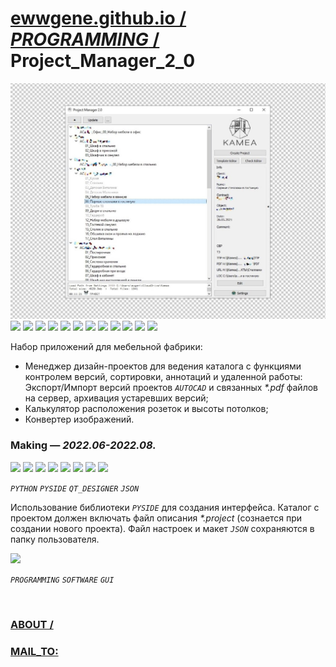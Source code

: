 ﻿
# [ewwgene.github.io /](https://ewwgene.github.io/) [_PROGRAMMING_ /](https://ewwgene.github.io/PROGRAMMING) Project_Manager_2_0

[![Project_Manager_2_0](/100.jpg)](https://ewwgene.github.io/Project_Manager_2_0/Carousel)<br> <a id="111" href="https://ewwgene.github.io/Project_Manager_2_0/Carousel/#111"><img src="https://ewwgene.github.io/Project_Manager_2_0/111.jpg" height="66"></a> <a id="112" href="https://ewwgene.github.io/Project_Manager_2_0/Carousel/#112"><img src="https://ewwgene.github.io/Project_Manager_2_0/112.jpg" height="66"></a> <a id="113" href="https://ewwgene.github.io/Project_Manager_2_0/Carousel/#113"><img src="https://ewwgene.github.io/Project_Manager_2_0/113.jpg" height="66"></a> <a id="115" href="https://ewwgene.github.io/Project_Manager_2_0/Carousel/#115"><img src="https://ewwgene.github.io/Project_Manager_2_0/115.jpg" height="66"></a> <a id="117" href="https://ewwgene.github.io/Project_Manager_2_0/Carousel/#117"><img src="https://ewwgene.github.io/Project_Manager_2_0/117.jpg" height="66"></a> <a id="118" href="https://ewwgene.github.io/Project_Manager_2_0/Carousel/#118"><img src="https://ewwgene.github.io/Project_Manager_2_0/118.jpg" height="66"></a> <a id="119" href="https://ewwgene.github.io/Project_Manager_2_0/Carousel/#119"><img src="https://ewwgene.github.io/Project_Manager_2_0/119.jpg" height="66"></a> <a id="121" href="https://ewwgene.github.io/Project_Manager_2_0/Carousel/#121"><img src="https://ewwgene.github.io/Project_Manager_2_0/121.jpg" height="66"></a> <a id="123" href="https://ewwgene.github.io/Project_Manager_2_0/Carousel/#123"><img src="https://ewwgene.github.io/Project_Manager_2_0/123.jpg" height="66"></a> <a id="125" href="https://ewwgene.github.io/Project_Manager_2_0/Carousel/#125"><img src="https://ewwgene.github.io/Project_Manager_2_0/125.jpg" height="66"></a> <a id="131" href="https://ewwgene.github.io/Project_Manager_2_0/Carousel/#131"><img src="https://ewwgene.github.io/Project_Manager_2_0/131.jpg" height="66"></a> <a id="133" href="https://ewwgene.github.io/Project_Manager_2_0/Carousel/#133"><img src="https://ewwgene.github.io/Project_Manager_2_0/133.jpg" height="66"></a> <a id="text">&#160;</a>



Набор приложений для мебельной фабрики:
  + Менеджер дизайн-проектов для ведения каталога с функциями контролем версий, сортировки, аннотаций и удаленной работы: Экспорт/Импорт версий проектов _`AUTOCAD`_ и связанных _*.pdf_ файлов на сервер, архивация устаревших версий;
 + Калькулятор расположения розеток и высоты потолков;
 + Конвертер изображений.

### Making — _2022.06-2022.08._
<a id="201m" href="https://ewwgene.github.io/Project_Manager_2_0/Carousel/#201m"><img src="https://ewwgene.github.io/Project_Manager_2_0/Making/201.jpg" height="66"></a> <a id="202m" href="https://ewwgene.github.io/Project_Manager_2_0/Carousel/#202m"><img src="https://ewwgene.github.io/Project_Manager_2_0/Making/202.jpg" height="66"></a> <a id="203m" href="https://ewwgene.github.io/Project_Manager_2_0/Carousel/#203m"><img src="https://ewwgene.github.io/Project_Manager_2_0/Making/203.jpg" height="66"></a> <a id="205m" href="https://ewwgene.github.io/Project_Manager_2_0/Carousel/#205m"><img src="https://ewwgene.github.io/Project_Manager_2_0/Making/205.jpg" height="66"></a> <a id="207m" href="https://ewwgene.github.io/Project_Manager_2_0/Carousel/#207m"><img src="https://ewwgene.github.io/Project_Manager_2_0/Making/207.jpg" height="66"></a> <a id="209m" href="https://ewwgene.github.io/Project_Manager_2_0/Carousel/#209m"><img src="https://ewwgene.github.io/Project_Manager_2_0/Making/209.jpg" height="66"></a> <a id="211m" href="https://ewwgene.github.io/Project_Manager_2_0/Carousel/#211m"><img src="https://ewwgene.github.io/Project_Manager_2_0/Making/211.jpg" height="66"></a> <a id="213m" href="https://ewwgene.github.io/Project_Manager_2_0/Carousel/#213m"><img src="https://ewwgene.github.io/Project_Manager_2_0/Making/213.jpg" height="66"></a>  

_`PYTHON`_ _`PYSIDE`_ _`QT_DESIGNER`_ _`JSON`_  

Использование библиотеки _`PYSIDE`_ для создания интерфейса. Каталог с проектом должен включать файл описания _*.project_ (сознается при создании нового проекта). Файл настроек и макет _`JSON`_ сохраняются в папку пользователя.

<a id="301" href="https://ewwgene.github.io/Project_Manager_2_0/Carousel/#301"><img src="https://ewwgene.github.io/Project_Manager_2_0/301.jpg" height="66"></a> 

_`PROGRAMMING`_ _`SOFTWARE`_ _`GUI`_ 

<br> 

### [ABOUT /](https://ewwgene.github.io/ABOUT)
### [MAIL_TO:](mailto:r0cam@me.com)